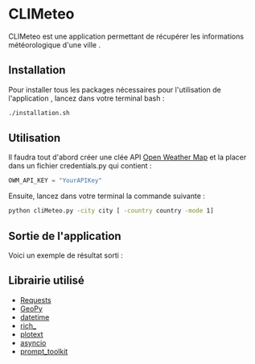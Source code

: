 # CLIMeteo

CLIMeteo est une application permettant de récupérer les informations météorologique d'une ville .

## Installation 
Pour installer tous les packages nécessaires pour l'utilisation de l'application , lancez dans votre terminal bash :

```bash
./installation.sh
```

## Utilisation 

Il faudra tout d'abord créer une clée API [Open Weather Map](https://openweathermap.org) et la placer dans un fichier credentials.py qui contient :

```python
OWM_API_KEY = "YourAPIKey"
```

Ensuite, lancez dans votre terminal la commande suivante : 

```bash
python cliMeteo.py -city city [ -country country -mode 1]
```

## Sortie de l'application

Voici un exemple de résultat sorti :



## Librairie utilisé
* [Requests](https://requests.readthedocs.io/en/latest/)
* [GeoPy](https://geopy.readthedocs.io/en/stable/)
* [datetime](https://docs.python.org/fr/3/library/datetime.html)
* [rich_](https://rich.readthedocs.io/en/latest/)
* [plotext](https://github.com/piccolomo/plotext)
* [asyncio](https://docs.python.org/3/library/asyncio.html)
* [prompt_toolkit](https://python-prompt-toolkit.readthedocs.io/en/master/)
